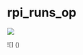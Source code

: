 # rpi_runs_op


![](https://github.com/smiletoeveryone/rpi_runs_op/blob/master/rpi_op.jpg)

![] 
()
